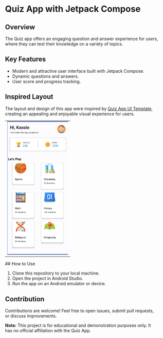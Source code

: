 # Quiz App with Jetpack Compose

## Overview

The Quiz app offers an engaging question and answer experience for users, where they can test their knowledge on a variety of topics.

## Key Features

- Modern and attractive user interface built with Jetpack Compose.
- Dynamic questions and answers.
- User score and progress tracking.

## Inspired Layout

The layout and design of this app were inspired by [Quiz App UI Template](https://uifresh.net/product/quiz-app-ui-template/), creating an appealing and enjoyable visual experience for users.

<table>
  <tr>
    <td>
      <img src="docs//app.png" width="200"/>
    </td>
  </tr>
</table>
## How to Use

1. Clone this repository to your local machine.
2. Open the project in Android Studio.
3. Run the app on an Android emulator or device.

## Contribution

Contributions are welcome! Feel free to open issues, submit pull requests, or discuss improvements.

**Note:** This project is for educational and demonstration purposes only. It has no official affiliation with the Quiz App.
